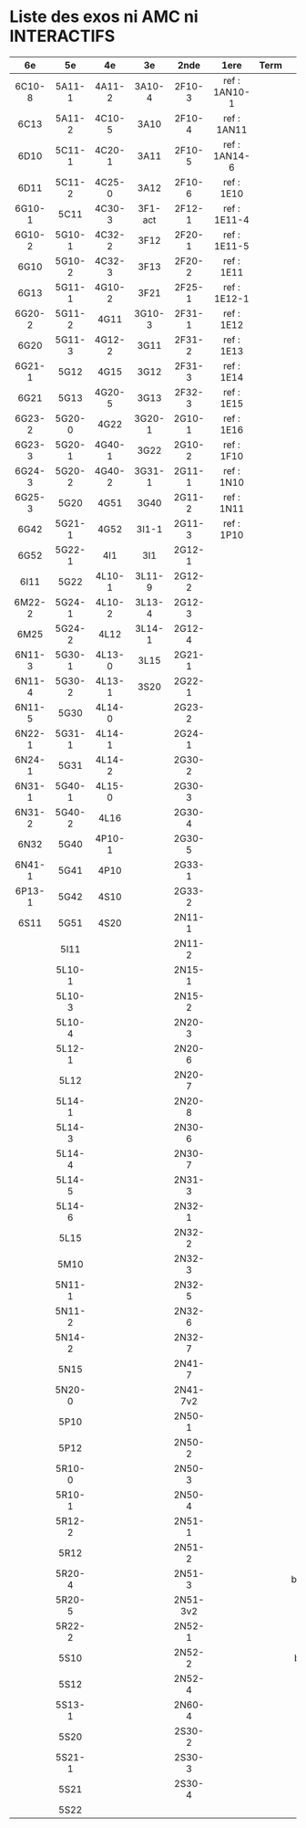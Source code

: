 # Liste des exos ni AMC ni INTERACTIFS

|6e|5e|4e|3e|2nde|1ere|Term|Reste|
|:-:|:-:|:-:|:-:|:-:|:-:|:-:|:-:|
|6C10-8|5A11-1|4A11-2|3A10-4|2F10-3|ref : 1AN10-1||beta3I12|
|6C13|5A11-2|4C10-5|3A10|2F10-4|ref : 1AN11||CM020|
|6D10|5C11-1|4C20-1|3A11|2F10-5|ref : 1AN14-6||CM021|
|6D11|5C11-2|4C25-0|3A12|2F10-6|ref : 1E10||ExC100|
|6G10-1|5C11|4C30-3|3F1-act|2F12-1|ref : 1E11-4||HPC100|
|6G10-2|5G10-1|4C32-2|3F12|2F20-1|ref : 1E11-5||PEA11-1|
|6G10|5G10-2|4C32-3|3F13|2F20-2|ref : 1E11||PEA11|
|6G13|5G11-1|4G10-2|3F21|2F25-1|ref : 1E12-1||PEA12|
|6G20-2|5G11-2|4G11|3G10-3|2F31-1|ref : 1E12||PEA13|
|6G20|5G11-3|4G12-2|3G11|2F31-2|ref : 1E13||PEG20|
|6G21-1|5G12|4G15|3G12|2F31-3|ref : 1E14||PEG21|
|6G21|5G13|4G20-5|3G13|2F32-3|ref : 1E15||PEG22|
|6G23-2|5G20-0|4G22|3G20-1|2G10-1|ref : 1E16||PEG23|
|6G23-3|5G20-1|4G40-1|3G22|2G10-2|ref : 1F10||PEG24|
|6G24-3|5G20-2|4G40-2|3G31-1|2G11-1|ref : 1N10||P003|
|6G25-3|5G20|4G51|3G40|2G11-2|ref : 1N11||P004|
|6G42|5G21-1|4G52|3I1-1|2G11-3|ref : 1P10||P005|
|6G52|5G22-1|4I1|3I1|2G12-1|||P006|
|6I11|5G22|4L10-1|3L11-9|2G12-2|||P007|
|6M22-2|5G24-1|4L10-2|3L13-4|2G12-3|||P008|
|6M25|5G24-2|4L12|3L14-1|2G12-4|||P009|
|6N11-3|5G30-1|4L13-0|3L15|2G21-1|||P010|
|6N11-4|5G30-2|4L13-1|3S20|2G22-1|||P011|
|6N11-5|5G30|4L14-0||2G23-2|||P012|
|6N22-1|5G31-1|4L14-1||2G24-1|||P013|
|6N24-1|5G31|4L14-2||2G30-2|||P014|
|6N31-1|5G40-1|4L15-0||2G30-3|||P015|
|6N31-2|5G40-2|4L16||2G30-4|||P016|
|6N32|5G40|4P10-1||2G30-5|||P017|
|6N41-1|5G41|4P10||2G33-1|||P018|
|6P13-1|5G42|4S10||2G33-2|||P019|
|6S11|5G51|4S20||2N11-1|||P020|
||5I11|||2N11-2|||beta2F31|
||5L10-1|||2N15-1|||beta3F23|
||5L10-3|||2N15-2|||beta3G15|
||5L10-4|||2N20-3|||beta3G41|
||5L12-1|||2N20-6|||beta3S20-1|
||5L12|||2N20-7|||beta3s21|
||5L14-1|||2N20-8|||beta4C31|
||5L14-3|||2N30-6|||beta4G20-3|
||5L14-4|||2N30-7|||beta4G20-4|
||5L14-5|||2N31-3|||beta5G30-2|
||5L14-6|||2N32-1|||beta6C33-1|
||5L15|||2N32-2|||beta6test2|
||5M10|||2N32-3|||beta6test2021|
||5N11-1|||2N32-5|||betaAleaFigure|
||5N11-2|||2N32-6|||betaAsymptotesObliques|
||5N14-2|||2N32-7|||betaEqCarreDansC|
||5N15|||2N41-7|||betaEqValAbs|
||5N20-0|||2N41-7v2|||betaEquations|
||5P10|||2N50-1|||betaEquationsLog|
||5P12|||2N50-2|||betaExo3d|
||5R10-0|||2N50-3|||betaExoLimite|
||5R10-1|||2N50-4|||betaExoSimpleMatthieu|
||5R12-2|||2N51-1|||betaModele10_simple_question-reponse|
||5R12|||2N51-2|||betaModele11_parametrable|
||5R20-4|||2N51-3|||betaModele20_plusieurs_types_de_questions|
||5R20-5|||2N51-3v2|||betaModele21_parametrables|
||5R22-2|||2N52-1|||betaModele22_avec_une_serie_de_valeurs|
||5S10|||2N52-2|||betaModele30_constructions_géométriques|
||5S12|||2N52-4|||betaModele31_parametrables|
||5S13-1|||2N60-4|||betaModele40_tableau_proportionnalite|
||5S20|||2S30-2|||betaModele41_tableau_signes_variations|
||5S21-1|||2S30-3|||betaModele50_Mathsteps|
||5S21|||2S30-4|||betaPol|
||5S22||||||betaProbaAouB|
